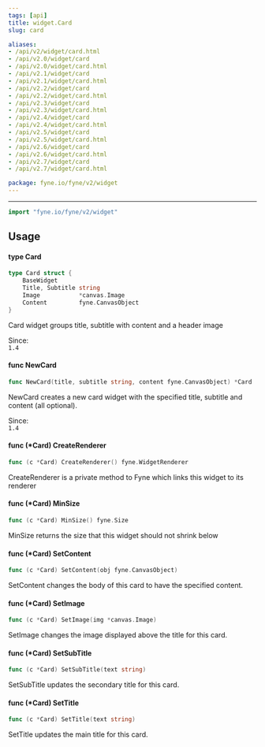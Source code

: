 ```yaml
---
tags: [api]
title: widget.Card
slug: card

aliases:
- /api/v2/widget/card.html
- /api/v2.0/widget/card
- /api/v2.0/widget/card.html
- /api/v2.1/widget/card
- /api/v2.1/widget/card.html
- /api/v2.2/widget/card
- /api/v2.2/widget/card.html
- /api/v2.3/widget/card
- /api/v2.3/widget/card.html
- /api/v2.4/widget/card
- /api/v2.4/widget/card.html
- /api/v2.5/widget/card
- /api/v2.5/widget/card.html
- /api/v2.6/widget/card
- /api/v2.6/widget/card.html
- /api/v2.7/widget/card
- /api/v2.7/widget/card.html

package: fyne.io/fyne/v2/widget
---
```



---
```go
import "fyne.io/fyne/v2/widget"
```

## Usage

#### type Card

```go
type Card struct {
	BaseWidget
	Title, Subtitle string
	Image           *canvas.Image
	Content         fyne.CanvasObject
}
```

Card widget groups title, subtitle with content and a header image


<div class="since">Since: <code>
1.4</code></div>

#### func  NewCard

```go
func NewCard(title, subtitle string, content fyne.CanvasObject) *Card
```
NewCard creates a new card widget with the specified title, subtitle and content (all optional).


<div class="since">Since: <code>
1.4</code></div>

#### func (*Card) CreateRenderer

```go
func (c *Card) CreateRenderer() fyne.WidgetRenderer
```
CreateRenderer is a private method to Fyne which links this widget to its renderer

#### func (*Card) MinSize

```go
func (c *Card) MinSize() fyne.Size
```
MinSize returns the size that this widget should not shrink below

#### func (*Card) SetContent

```go
func (c *Card) SetContent(obj fyne.CanvasObject)
```
SetContent changes the body of this card to have the specified content.

#### func (*Card) SetImage

```go
func (c *Card) SetImage(img *canvas.Image)
```
SetImage changes the image displayed above the title for this card.

#### func (*Card) SetSubTitle

```go
func (c *Card) SetSubTitle(text string)
```
SetSubTitle updates the secondary title for this card.

#### func (*Card) SetTitle

```go
func (c *Card) SetTitle(text string)
```
SetTitle updates the main title for this card.
